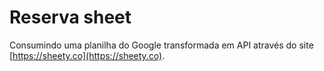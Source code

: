 # Reserva sheet
Consumindo uma planilha do Google transformada em API através do site [https://sheety.co](https://sheety.co).
